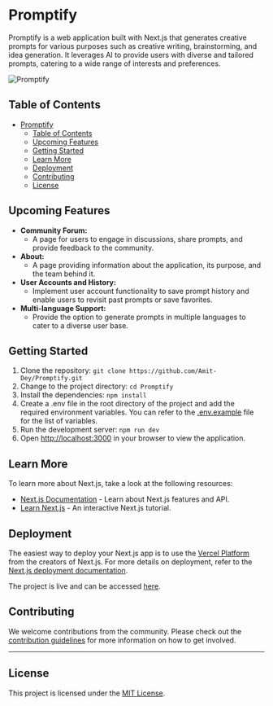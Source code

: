 # Promptify

Promptify is a web application built with Next.js that generates creative prompts for various purposes such as creative writing, brainstorming, and idea generation. It leverages AI to provide users with diverse and tailored prompts, catering to a wide range of interests and preferences.


![Promptify](https://github.com/Amit-Dey/Promptify/assets/64111533/d4d8b099-0d9f-472c-a2f6-437d0aa067f3)

## Table of Contents
- [Promptify](#promptify)
  - [Table of Contents](#table-of-contents)
  - [Upcoming Features](#upcoming-features)
  - [Getting Started](#getting-started)
  - [Learn More](#learn-more)
  - [Deployment](#deployment)
  - [Contributing](#contributing)
  - [License](#license)


## Upcoming Features
- **Community Forum:**
  - A page for users to engage in discussions, share prompts, and provide feedback to the community.
- **About:**
  - A page providing information about the application, its purpose, and the team behind it.
- **User Accounts and History:**
  - Implement user account functionality to save prompt history and enable users to revisit past prompts or save favorites.
- **Multi-language Support:**
  - Provide the option to generate prompts in multiple languages to cater to a diverse user base.


## Getting Started
1. Clone the repository: `git clone https://github.com/Amit-Dey/Promptify.git`
2. Change to the project directory: `cd Promptify`
3. Install the dependencies: `npm install`
4. Create a .env file in the root directory of the project and add the required environment variables. You can refer to the [.env.example](.env.example) file for the list of variables.
5. Run the development server: `npm run dev`
6. Open [http://localhost:3000](http://localhost:3000) in your browser to view the application.

## Learn More
To learn more about Next.js, take a look at the following resources:
- [Next.js Documentation](https://nextjs.org/docs) - Learn about Next.js features and API.
- [Learn Next.js](https://nextjs.org/learn) - An interactive Next.js tutorial.

## Deployment
The easiest way to deploy your Next.js app is to use the [Vercel Platform](https://vercel.com/new?utm_medium=default-template&filter=next.js&utm_source=create-next-app&utm_campaign=create-next-app-readme) from the creators of Next.js. For more details on deployment, refer to the [Next.js deployment documentation](https://nextjs.org/docs/deployment).

The project is live and can be accessed [here](https://promptify-six-dun.vercel.app/).

## Contributing
We welcome contributions from the community. Please check out the [contribution guidelines](CONTRIBUTING.md) for more information on how to get involved.
****
## License
This project is licensed under the [MIT License](LICENSE).
